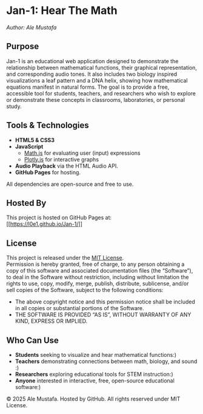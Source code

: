 # Jan-1: Hear The Math
*Author: Ale Mustafa*

## Purpose
Jan-1 is an educational web application designed to demonstrate the relationship between mathematical functions, their graphical representation, and corresponding audio tones. It also includes two biology inspired visualizations a leaf pattern and a DNA helix, showing how mathematical equations manifest in natural forms. The goal is to provide a free, accessible tool for students, teachers, and researchers who wish to explore or demonstrate these concepts in classrooms, laboratories, or personal study.

## Tools & Technologies

- **HTML5 & CSS3**  
- **JavaScript**  
  - [Math.js](https://mathjs.org/) for evaluating user (input) expressions  
  - [Plotly.js](https://plotly.com/javascript/) for interactive graphs  
- **Audio Playback** via the HTML Audio API. 
- **GitHub Pages** for hosting.  

All dependencies are open-source and free to use.

## Hosted By

This project is hosted on GitHub Pages at:  
[[https://l0e1.github.io/Jan-1/]]

## License

This project is released under the [MIT License](https://opensource.org/licenses/MIT).  
Permission is hereby granted, free of charge, to any person obtaining a copy of this software and associated documentation files (the “Software”), to deal in the Software without restriction, including without limitation the rights to use, copy, modify, merge, publish, distribute, sublicense, and/or sell copies of the Software, subject to the following conditions:
- The above copyright notice and this permission notice shall be included in all copies or substantial portions of the Software.  
- THE SOFTWARE IS PROVIDED “AS IS”, WITHOUT WARRANTY OF ANY KIND, EXPRESS OR IMPLIED.

## Who Can Use

- **Students** seeking to visualize and hear mathematical functions:)  
- **Teachers** demonstrating connections between math, biology, and sound :) 
- **Researchers** exploring educational tools for STEM instruction:)  
- **Anyone** interested in interactive, free, open-source educational software:)

© 2025 Ale Mustafa. Hosted by GitHub. All rights reserved under MIT License.

